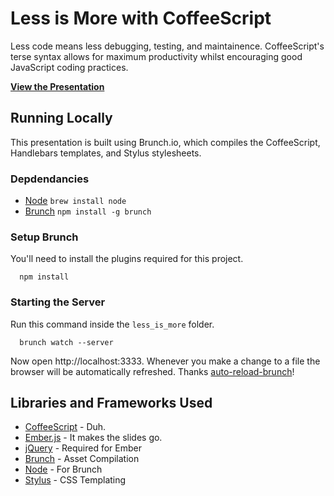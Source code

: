 # Less is More with CoffeeScript

Less code means less debugging, testing, and maintainence. CoffeeScript's
terse syntax allows for maximum productivity whilst encouraging good
JavaScript coding practices.

**[View the Presentation](http://mutewinter.github.com/less_is_more)**

## Running Locally

This presentation is built using Brunch.io, which compiles the CoffeeScript,
Handlebars templates, and Stylus stylesheets.

### Depdendancies

* [Node](http://nodejs.org/) `brew install node`
* [Brunch](http://brunch.io) `npm install -g brunch`

### Setup Brunch

You'll need to install the plugins required for this project.

```
  npm install
```

### Starting the Server

Run this command inside the `less_is_more` folder.

```
  brunch watch --server
```

Now open http://localhost:3333. Whenever you make a change to a file the
browser will be automatically refreshed. Thanks
[auto-reload-brunch](https://github.com/brunch/auto-reload-brunch)!

## Libraries and Frameworks Used

* [CoffeeScript](http://coffeescript.org/) - Duh.
* [Ember.js](http://emberjs.com/) - It makes the slides go.
* [jQuery](http://jquery.com/) - Required for Ember
* [Brunch](http://brunch.io) - Asset Compilation
* [Node](http://nodejs.org/) - For Brunch
* [Stylus](http://learnboost.github.com/stylus/) - CSS Templating
